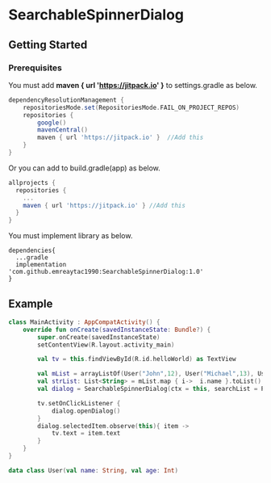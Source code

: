 # SearchableSpinnerDialog

## Getting Started

### Prerequisites

You must add **maven { url 'https://jitpack.io' }** to settings.gradle as below.
```gradle
dependencyResolutionManagement {
    repositoriesMode.set(RepositoriesMode.FAIL_ON_PROJECT_REPOS)
    repositories {
        google()
        mavenCentral()
        maven { url 'https://jitpack.io' }  //Add this
    }
}
```
Or you can add to build.gradle(app) as below.
```gradle
allprojects {
  repositories {
    ...
    maven { url 'https://jitpack.io' } //Add this
  }
}
```

You must implement library as below.
```
dependencies{
  ...gradle
  implementation 'com.github.emreaytac1990:SearchableSpinnerDialog:1.0'
}
```

## Example
```kotlin
class MainActivity : AppCompatActivity() {
    override fun onCreate(savedInstanceState: Bundle?) {
        super.onCreate(savedInstanceState)
        setContentView(R.layout.activity_main)

        val tv = this.findViewById(R.id.helloWorld) as TextView

        val mList = arrayListOf(User("John",12), User("Michael",13), User("Jose",36), User("Florent",33), User("Sergio",22), User("Amanda",24), User("Adele",31), User("Catherine",52), User("Chris",12), User("Josh",35))
        val strList: List<String> = mList.map { i->  i.name }.toList()
        val dialog = SearchableSpinnerDialog(ctx = this, searchList = Pair(strList, mList), widthRate = 0.8, heightRate = 0.8, separatorColor = com.emreaytac.searchablespinnerdialog.R.color.black, searchHintText = "Search")

        tv.setOnClickListener {
            dialog.openDialog()
        }
        dialog.selectedItem.observe(this){ item ->
            tv.text = item.text
        }
    }
}

data class User(val name: String, val age: Int)
```
